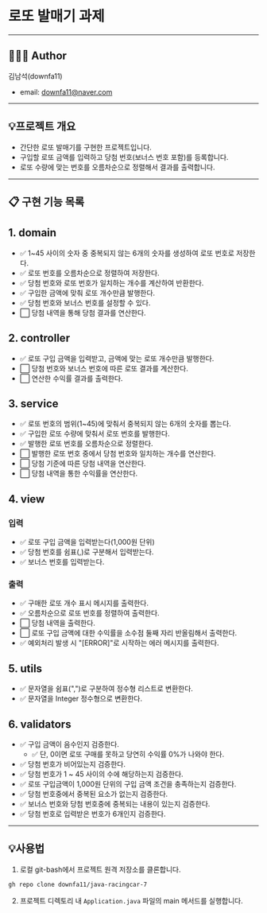 # 로또 발매기 과제

---

## 👨🏻‍💼 Author
김남석(downfa11)
- email: downfa11@naver.com

---

## 💡프로젝트 개요
- 간단한 로또 발매기를 구현한 프로젝트입니다.
- 구입할 로또 금액를 입력하고 당첨 번호(보너스 번호 포함)를 등록합니다.
- 로또 수량에 맞는 번호를 오름차순으로 정렬해서 결과를 출력합니다.

---


## 📋 구현 기능 목록

## 1. domain
- ✅ 1~45 사이의 숫자 중 중복되지 않는 6개의 숫자를 생성하여 로또 번호로 저장한다.
- ✅ 로또 번호를 오름차순으로 정렬하여 저장한다.
- ✅ 당첨 번호와 로또 번호가 일치하는 개수를 계산하여 반환한다.
- ✅ 구입한 금액에 맞춰 로또 개수만큼 발행한다.
- ✅ 당첨 번호와 보너스 번호를 설정할 수 있다.
- ⬜ 당첨 내역을 통해 당첨 결과를 연산한다.

## 2. controller
- ✅ 로또 구입 금액을 입력받고, 금액에 맞는 로또 개수만큼 발행한다.
- ⬜ 당첨 번호와 보너스 번호에 따른 로또 결과를 계산한다.
- ⬜ 연산한 수익률 결과를 출력한다.


## 3. service
- ✅ 로또 번호의 범위(1~45)에 맞춰서 중복되지 않는 6개의 숫자를 뽑는다.
- ✅ 구입한 로또 수량에 맞춰서 로또 번호를 발행한다.
- ✅ 발행한 로또 번호를 오름차순으로 정렬한다.
- ⬜ 발행한 로또 번호 중에서 당첨 번호와 일치하는 개수를 연산한다.
- ⬜ 당첨 기준에 따른 당첨 내역을 연산한다.
- ⬜ 당첨 내역을 통한 수익률을 연산한다.


## 4. view

### 입력
- ✅ 로또 구입 금액을 입력받는다(1,000원 단위)
- ✅ 당첨 번호를 쉼표(,)로 구분해서 입력받는다.
- ✅ 보너스 번호를 입력받는다.

### 출력
- ✅ 구매한 로또 개수 표시 메시지를 출력한다.
- ✅ 오름차순으로 로또 번호를 정렬하여 출력한다.
- ⬜ 당첨 내역을 출력한다.
- ⬜ 로또 구입 금액에 대한 수익률을 소수점 둘째 자리 반올림해서 출력한다.
- ✅ 예외처리 발생 시 "[ERROR]"로 시작하는 에러 메시지를 출력한다.

## 5. utils
- ✅ 문자열을 쉼표(",")로 구분하여 정수형 리스트로 변환한다.
- ✅ 문자열을 Integer 정수형으로 변환한다.

## 6. validators
- ✅ 구입 금액이 음수인지 검증한다.
  - ✅ 단, 0이면 로또 구매를 못하고 당연히 수익률 0%가 나와야 한다.
- ✅ 당첨 번호가 비어있는지 검증한다.
- ✅ 당첨 번호가 1 ~ 45 사이의 수에 해당하는지 검증한다.
- ✅ 로또 구입금액이 1,000원 단위의 구입 금액 조건을 충족하는지 검증한다.
- ✅ 당첨 번호중에서 중복된 요소가 없는지 검증한다.
- ✅ 보너스 번호와 당첨 번호중에 중복되는 내용이 있는지 검증한다.
- ✅ 당첨 번호로 입력받은 번호가 6개인지 검증한다.

---

## 💡사용법
1. 로컬 git-bash에서 프로젝트 원격 저장소를 클론합니다.
~~~ bash
gh repo clone downfa11/java-racingcar-7
~~~

2. 프로젝트 디렉토리 내 `Application.java` 파일의 main 메서드를 실행합니다.